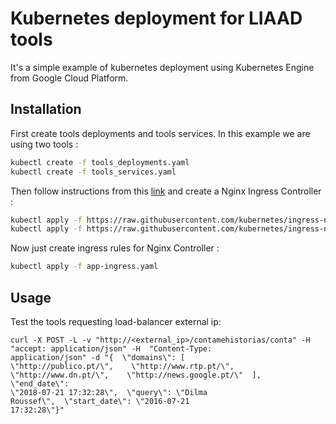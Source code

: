 # Kubernetes deployment for LIAAD tools
It's a simple  example of kubernetes deployment using Kubernetes Engine from Google Cloud Platform.
## Installation
First create tools deployments and tools services. In this example we are using two tools :
```bash
kubectl create -f tools_deployments.yaml
kubectl create -f tools_services.yaml
```
Then follow instructions from this [link](https://github.com/kubernetes/ingress-nginx/blob/master/docs/deploy/index.md) and create a Nginx Ingress Controller :
```bash
kubectl apply -f https://raw.githubusercontent.com/kubernetes/ingress-nginx/master/deploy/static/mandatory.yaml
kubectl apply -f https://raw.githubusercontent.com/kubernetes/ingress-nginx/master/deploy/static/provider/cloud-generic.yaml
```
Now just create ingress rules for Nginx Controller :
```bash
kubectl apply -f app-ingress.yaml
```
## Usage
Test the tools requesting load-balancer external ip:
```
curl -X POST -L -v "http://<external_ip>/contamehistorias/conta" -H  
"accept: application/json" -H  "Content-Type: 
application/json" -d "{  \"domains\": [    
\"http://publico.pt/\",    \"http://www.rtp.pt/\",    
\"http://www.dn.pt/\",    \"http://news.google.pt/\"  ],  \"end_date\": 
\"2018-07-21 17:32:28\",  \"query\": \"Dilma 
Roussef\",  \"start_date\": \"2016-07-21 
17:32:28\"}"
```
